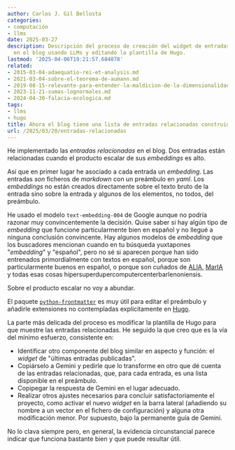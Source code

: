 ```yaml
---
author: Carlos J. Gil Bellosta
categories:
- computación
- llms
date: 2025-03-27
description: Descripción del proceso de creación del widget de entradas relacionadas
  en el blog usando LLMs y editando la plantilla de Hugo.
lastmod: '2025-04-06T19:21:57.684078'
related:
- 2015-03-04-adaequatio-rei-et-analysis.md
- 2021-03-04-sobre-el-teorema-de-aumann.md
- 2019-08-15-relevante-para-entender-la-maldicion-de-la-dimensionalidad.md
- 2023-11-21-sumas-lognormales.md
- 2024-04-30-falacia-ecologica.md
tags:
- llms
- hugo
title: Ahora el blog tiene una lista de entradas relacionadas construida usando LLMs
url: /2025/03/20/entradas-relacionadas
---
```


He implementado las _entradas relacionadas_ en el blog. Dos entradas están relacionadas cuando el producto escalar de sus _embeddings_ es alto.

Así que en primer lugar he asociado a cada entrada un _embedding_. Las entradas _son_ ficheros de _markdown_ con un preámbulo en _yaml_. Los _embeddings_ no están creados directamente sobre el texto bruto de la entrada sino sobre la entrada y algunos de los elementos, no todos, del preámbulo.

He usado el modelo `text-embedding-004` de Google aunque no podría razonar muy convincentemente la decisión. Quise saber si hay algún tipo de _embedding_ que funcione particularmente bien en español y no llegué a ninguna conclusión convincente. Hay algunos modelos de _embedding_ que los buscadores mencionan cuando en tu búsqueda yuxtapones "_embedding_" y "español", pero no sé si aparecen porque han sido entrenados primordialmente con textos en español, porque son particularmente buenos en español, o porque son cuñados de [ALIA](https://alia.gob.es/), [MarIA](https://www.bsc.es/es/noticias/noticias-del-bsc/el-primer-sistema-masivo-de-inteligencia-artificial-de-la-lengua-espa%C3%B1ola-maria-empieza-resumir-y) y todas esas cosas hipersuperdupercomputercenterbarlenoniensis.

Sobre el producto escalar no voy a abundar.

El paquete [`python-frontmatter`](https://pypi.org/project/python-frontmatter/) es muy útil para editar el preámbulo y añadirle extensiones no contempladas explícitamente en [Hugo](https://gohugo.io/).

La parte más delicada del proceso es modificar la plantilla de Hugo para que muestre las entradas relacionadas. He seguido la que creo que es la vía del mínimo esfuerzo, consistente en:
- Identificar otro componente del blog similar en aspecto y función: el _widget_ de "últimas entradas publicadas".
- Copiárselo a Gemini y pedirle que lo transforme en otro que dé cuenta de las entradas relacionadas, que, para cada entrada, es una lista disponible en el preámbulo.
- Copipegar la respuesta de Gemini en el lugar adecuado.
- Realizar otros ajustes necesarios para concluir satisfactoriamente el proyecto, como activar el nuevo _widget_ en la barra lateral (añadiendo su nombre a un vector en el fichero de configuración) y alguna otra modificación menor. Por supuesto, bajo la permanente guía de Gemini.

No lo clava siempre pero, en general, la evidencia circunstancial parece indicar que funciona bastante bien y que puede resultar útil.